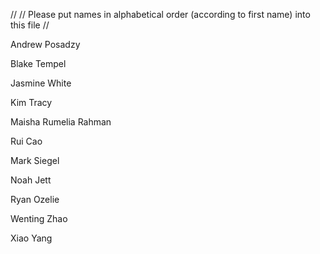 //
// Please put names in alphabetical order (according to first name) into this file
//

Andrew Posadzy

Blake Tempel

Jasmine White

Kim Tracy

Maisha Rumelia Rahman

Rui Cao

Mark Siegel

Noah Jett

Ryan Ozelie

Wenting Zhao

Xiao Yang
